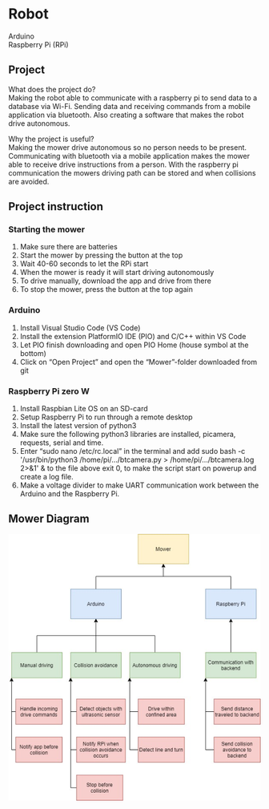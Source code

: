 # Robot
Arduino<br/>
Raspberry Pi (RPi)

## Project 
What does the project do?<br/>
Making the robot able to communicate with a raspberry pi to send data to a database via Wi-Fi. 
Sending data and receiving commands from a mobile application via bluetooth. 
Also creating a software that makes the robot drive autonomous. 

Why the project is useful?<br/>
Making the mower drive autonomous so no person needs to be present. Communicating with bluetooth via a mobile application makes the mower able to receive drive instructions from a person. With the raspberry pi communication the mowers driving path can be stored and when collisions are avoided.

## Project instruction
### Starting the mower
1. Make sure there are batteries
2. Start the mower by pressing the button at the top
3. Wait 40-60 seconds to let the RPi start
4. When the mower is ready it will start driving autonomously 
5. To drive manually, download the app and drive from there
6. To stop the mower, press the button at the top again

### Arduino
1. Install Visual Studio Code (VS Code)
2. Install the extension PlatformIO IDE (PIO) and C/C++ within VS Code
3. Let PIO finish downloading and open PIO Home (house symbol at the bottom)
4. Click on “Open Project” and open the “Mower”-folder downloaded from git

### Raspberry Pi zero W
1. Install Raspbian Lite OS on an SD-card
2. Setup Raspberry Pi to run through a remote desktop
3. Install the latest version of python3 
4. Make sure the following python3 libraries are installed, picamera, requests, serial and time.
5. Enter “sudo nano /etc/rc.local” in the terminal and add sudo bash -c '/usr/bin/python3 /home/pi/.../btcamera.py > /home/pi/.../btcamera.log 2>&1' & to the file above exit 0, to make the script start on powerup and create a log file.
6. Make a voltage divider to make UART communication work between the Arduino and the Raspberry Pi.  

## Mower Diagram
![Mower_Diagram](https://github.com/TIGK-Captain-America/robot/blob/main/WBS_HW.jpg)


